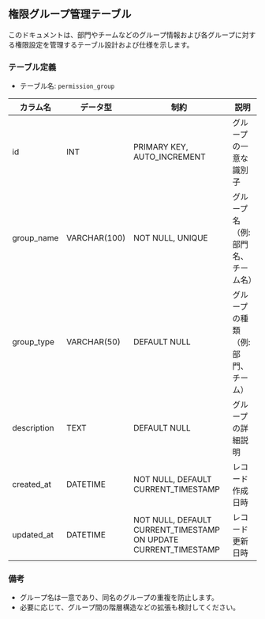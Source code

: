 ## 権限グループ管理テーブル

このドキュメントは、部門やチームなどのグループ情報および各グループに対する権限設定を管理するテーブル設計および仕様を示します。

### テーブル定義
- テーブル名: `permission_group`

| カラム名    | データ型      | 制約                                        | 説明                                    |
|-------------|---------------|---------------------------------------------|-----------------------------------------|
| id          | INT           | PRIMARY KEY, AUTO_INCREMENT                 | グループの一意な識別子                   |
| group_name  | VARCHAR(100)  | NOT NULL, UNIQUE                            | グループ名（例: 部門名、チーム名）         |
| group_type  | VARCHAR(50)   | DEFAULT NULL                                | グループの種類（例: 部門、チーム）          |
| description | TEXT          | DEFAULT NULL                                | グループの詳細説明                       |
| created_at  | DATETIME      | NOT NULL, DEFAULT CURRENT_TIMESTAMP         | レコード作成日時                        |
| updated_at  | DATETIME      | NOT NULL, DEFAULT CURRENT_TIMESTAMP ON UPDATE CURRENT_TIMESTAMP | レコード更新日時                        |

### 備考
- グループ名は一意であり、同名のグループの重複を防止します。
- 必要に応じて、グループ間の階層構造などの拡張も検討してください。

